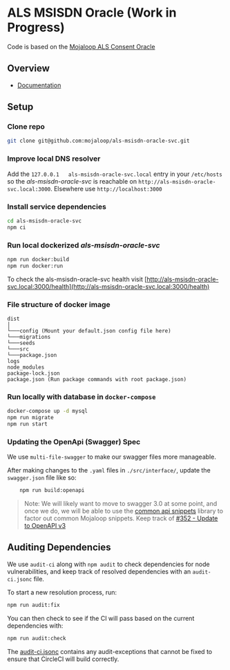 # ALS MSISDN Oracle (Work in Progress)

Code is based on the [Mojaloop ALS Consent Oracle](https://github.com/mojaloop/als-consent-oracle)

## Overview

- [Documentation](./docs/README.md)

## Setup

### Clone repo
```bash
git clone git@github.com:mojaloop/als-msisdn-oracle-svc.git
```

### Improve local DNS resolver
Add the `127.0.0.1   als-msisdn-oracle-svc.local` entry in your `/etc/hosts` so the _als-msisdn-oracle-svc_ is reachable on `http://als-msisdn-oracle-svc.local:3000`. Elsewhere use `http://localhost:3000`

### Install service dependencies
```bash
cd als-msisdn-oracle-svc
npm ci
```

### Run local dockerized _als-msisdn-oracle-svc_
```bash
npm run docker:build
npm run docker:run
```

To check the als-msisdn-oracle-svc health visit [http://als-msisdn-oracle-svc.local:3000/health](http://als-msisdn-oracle-svc.local:3000/health)

### File structure of docker image
```
dist
│
└───config (Mount your default.json config file here)
└───migrations
└───seeds
└───src
└───package.json
logs
node_modules
package-lock.json
package.json (Run package commands with root package.json)
```

### Run locally with database in `docker-compose`

```bash
docker-compose up -d mysql
npm run migrate
npm run start
```


### Updating the OpenApi (Swagger) Spec

We use `multi-file-swagger` to make our swagger files more manageable.

After making changes to the `.yaml` files in `./src/interface/`, update the `swagger.json` file like so:

```bash
    npm run build:openapi
```

> Note: We will likely want to move to swagger 3.0 at some point, and once we do, we will be able to use the [common api snippets](https://github.com/mojaloop/api-snippets) library to factor out common Mojaloop snippets.
> Keep track of [#352 - Update to OpenAPI v3](https://app.zenhub.com/workspaces/pisp-5e8457b05580fb04a7fd4878/issues/mojaloop/mojaloop/352)

## Auditing Dependencies

We use `audit-ci` along with `npm audit` to check dependencies for node vulnerabilities, and keep track of resolved dependencies with an `audit-ci.jsonc` file.

To start a new resolution process, run:

```bash
npm run audit:fix
```

You can then check to see if the CI will pass based on the current dependencies with:

```bash
npm run audit:check
```

The [audit-ci.jsonc](./audit-ci.jsonc) contains any audit-exceptions that cannot be fixed to ensure that CircleCI will build correctly.



